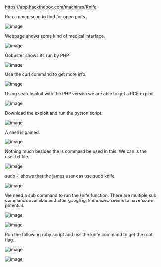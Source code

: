 https://app.hackthebox.com/machines/Knife

Run a nmap scan to find for open ports.

![image](https://user-images.githubusercontent.com/93418272/183225092-69fc4537-086d-46d2-8bcd-37f39e8501ab.png)

Webpage shows some kind of medical interface. 

![image](https://user-images.githubusercontent.com/93418272/183225100-6fe2fb3e-b019-4b0b-98f6-e5ca851141a6.png)

Gobuster shows its run by PHP

![image](https://user-images.githubusercontent.com/93418272/183225118-2b07e55f-2cff-428b-8fdf-0ba61bedc479.png)


Use the curl command to get more info.

![image](https://user-images.githubusercontent.com/93418272/183225125-41fac985-926d-4a05-94d8-ca963ca555d4.png)


Using searchsploit with the PHP version we are able to get a RCE exploit.

![image](https://user-images.githubusercontent.com/93418272/183225128-33cf8347-dea4-44ac-947d-32a69be31725.png)


Download the exploit and run the python script.

![image](https://user-images.githubusercontent.com/93418272/183225132-d7cf3ce4-11c1-4871-8dc7-d62e2ae4aee2.png)


A shell is gained.

![image](https://user-images.githubusercontent.com/93418272/183225139-90c18c4c-795e-43c8-a526-2ddaccbde8f7.png)


Nothing much besides the ls command be used in this. We can ls the user.txt file.

![image](https://user-images.githubusercontent.com/93418272/183225147-0ca3696a-06c6-419a-8f6f-e6190217c7f5.png)


sudo -l shows that the james user can use sudo knife

![image](https://user-images.githubusercontent.com/93418272/183225161-af415fe4-7350-4fbb-a850-9aed6a2f0c1e.png)


We need a sub command to run the knife function. There are multiple sub commands available and after googling, knife exec seems to have some potential. 

![image](https://user-images.githubusercontent.com/93418272/183225177-3909be29-3ed7-4f46-937a-ba65fc5595a0.png)

![image](https://user-images.githubusercontent.com/93418272/183225183-b22b97cc-ddfe-49ba-8f1a-baa73a069cee.png)


Run the following ruby script and use the knife command to get the root flag.

![image](https://user-images.githubusercontent.com/93418272/183225195-1e68d18a-9432-461f-af3c-c5a58f7e07e5.png)

![image](https://user-images.githubusercontent.com/93418272/183225197-a68572b6-da66-48bf-b5ef-fafbfcc767d1.png)

